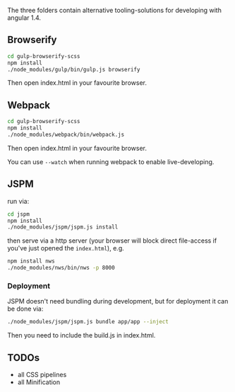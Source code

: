 
The three folders contain alternative tooling-solutions for developing with angular 1.4.

## Browserify

```bash
cd gulp-browserify-scss
npm install
./node_modules/gulp/bin/gulp.js browserify
```

Then open index.html in your favourite browser.

## Webpack

```bash
cd gulp-browserify-scss
npm install
./node_modules/webpack/bin/webpack.js
```

Then open index.html in your favourite browser.

You can use `--watch` when running webpack to enable live-developing.

## JSPM

run via:

``` bash
cd jspm
npm install
./node_modules/jspm/jspm.js install
``` 

then serve via a http server (your browser will block direct file-access if you've just opened the `index.html`), e.g. 

``` bash
npm install nws
./node_modules/nws/bin/nws -p 8000
``` 

### Deployment

JSPM doesn't need bundling during development, but for deployment it can be done via:

``` bash
./node_modules/jspm/jspm.js bundle app/app --inject
``` 

Then you need to include the build.js in index.html.

## TODOs

* all CSS pipelines
* all Minification
